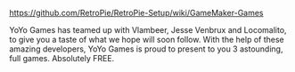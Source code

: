 https://github.com/RetroPie/RetroPie-Setup/wiki/GameMaker-Games

YoYo Games has teamed up with Vlambeer, Jesse Venbrux and Locomalito, to give you a taste of what we hope will soon follow. With the help of these amazing developers, YoYo Games is proud to present to you 3 astounding, full games. Absolutely FREE.
